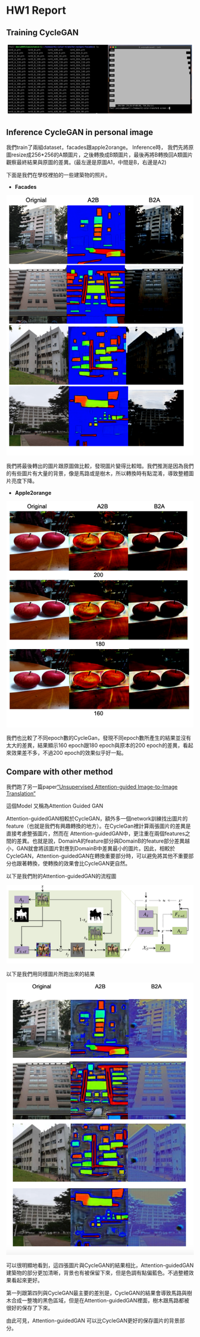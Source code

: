 # HW1 Report

## Training CycleGAN
<img src="results/img/screenshot.png"/>

## Inference CycleGAN in personal image
我們train了兩組dataset，facades跟apple2orange。
Inference時，
我們先將原圖resize成256*256的A類圖片，之後轉換成B類圖片，最後再將B轉換回A類圖片觀察最終結果與原圖的差異。(最左邊是原圖A1，中間是B，右邊是A2)

下面是我們在學校裡拍的一些建築物的照片。

* **Facades**  
<img src="results/img/Facades.png"/>

我們將最後轉出的圖片跟原圖做比較，發現圖片變得比較暗。我們推測是因為我們的有些圖片有大量的背景，像是馬路或是樹木，所以轉換時有點混淆，導致整體圖片亮度下降。


* **Apple2orange**  
<img src="results/img/Apple2orange.png"/>

我們也比較了不同epoch數的CycleGan，發現不同epoch數所產生的結果並沒有太大的差異，結果顯示160 epoch跟180 epoch與原本的200 epoch的差異，看起來效果差不多，不過200 epoch的效果似乎好一點。


## Compare with other method
我們跑了另一篇paper[“Unsupervised Attention-guided Image-to-Image Translation”](https://arxiv.org/pdf/1806.02311.pdf)

這個Model 又稱為Attention Guided GAN

Attention-guidedGAN相較於CycleGAN，額外多一個network訓練找出圖片的feature（也就是我們有興趣轉換的地方）。在CycleGan裡計算兩張圖片的差異是直接考慮整張圖片，然而在
Attention-guidedGAN中，更注重在兩個features之間的差異。也就是說，DomainA的feature部分與DomainB的feature部分差異越小，GAN就會將該圖片對應到DomainB中差異最小的圖片。因此，相較於CycleGAN，Attention-guidedGAN在轉換重要部分時，可以避免將其他不重要部分也跟著轉換，使轉換的效果會比CycleGAN更自然。

以下是我們附的Attention-guidedGAN的流程圖

<img src="results/img/AttentionGAN.png"/>

以下是我們用同樣圖片所跑出來的結果

<img src="results/img/othermethod.png"/>

可以很明顯地看到，這四張圖片與CycleGAN的結果相比，Attention-guidedGAN建築物的部分更加清晰，背景也有被保留下來，但是色調有點偏藍色。不過整體效果看起來更好。

第一列跟第四列與CycleGAN最主要的差別是，CycleGAN的結果會導致馬路與樹木合成一整塊的黑色區域，但是在Attention-guidedGAN裡面，樹木跟馬路都被很好的保存了下來。

由此可見，Attention-guidedGAN 可以比CycleGAN更好的保存圖片的背景部分。
